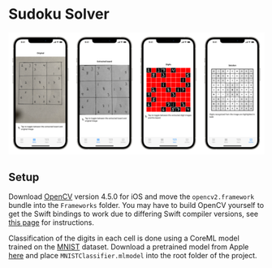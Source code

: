 # Sudoku Solver

![Screenshots](Images/Screenshots.png)

## Setup

Download [OpenCV](https://github.com/opencv/opencv) version 4.5.0 for iOS and
move the `opencv2.framework` bundle into the `Frameworks` folder. You may have
to build OpenCV yourself to get the Swift bindings to work due to differing
Swift compiler versions, see [this
page](https://docs.opencv.org/master/d5/da3/tutorial_ios_install.html) for
instructions.

Classification of the digits in each cell is done using a CoreML model trained
on the [MNIST](http://yann.lecun.com/exdb/mnist/) dataset. Download a pretrained
model from Apple [here](https://developer.apple.com/machine-learning/models/)
and place `MNISTClassifier.mlmodel` into the root folder of the project.
